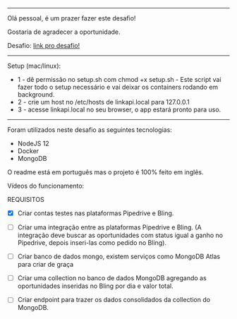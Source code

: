 <hr>

Olá pessoal, é um prazer fazer este desafio! 

Gostaria de agradecer a oportunidade.

Desafio: [link pro desafio!](challenge.md)
<hr>
Setup (mac/linux):

-   1 - dê permissão no setup.sh com chmod +x setup.sh - Este script vai fazer todo o setup necessário e vai deixar os containers rodando em background.
-   2 - crie um host no /etc/hosts de linkapi.local para 127.0.0.1
-   3 - acesse linkapi.local no seu browser, o app estará pronto para uso.

<hr>

Foram utilizados neste desafio as seguintes tecnologias:

-   NodeJS 12
-   Docker
-   MongoDB

O readme está em português mas o projeto é 100% feito em inglês.

Vídeos do funcionamento:

REQUISITOS

- [x] Criar contas testes nas plataformas Pipedrive e Bling.
- [ ] Criar uma integração entre as plataformas Pipedrive e Bling. (A integração deve buscar as oportunidades com status igual a ganho no Pipedrive, depois inseri-las como pedido no Bling).

- [ ] Criar banco de dados mongo, existem serviços como MongoDB Atlas para criar de graça

- [ ] Criar uma collection no banco de dados MongoDB agregando as oportunidades inseridas no Bling por dia e valor total.

- [ ] Criar endpoint para trazer os dados consolidados da collection do MongoDB.

